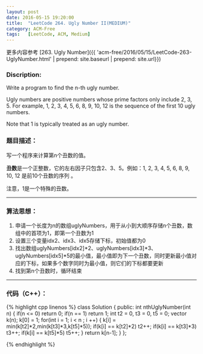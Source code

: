 ```yaml
---
layout: post
date: 2016-05-15 19:20:00
title:  "LeetCode 264. Ugly Number II(MEDIUM)"
category: ACM-Free
tags:   [LeetCode, ACM, Medium]
---
```


更多内容参考 [263. Ugly Number]({{ 'acm-free/2016/05/15/LeetCode-263-UglyNumber.html' | prepend: site.baseurl | prepend: site.url}})

### Discription:

Write a program to find the n-th ugly number.

Ugly numbers are positive numbers whose prime factors only include 2, 3, 5. For example, 1, 2, 3, 4, 5, 6, 8, 9, 10, 12 is the sequence of the first 10 ugly numbers.

Note that 1 is typically treated as an ugly number.

### 题目描述：

写一个程序来计算第n个丑数的值。

**丑数**是一个正整数，它的左右因子只包含2、3、5。例如：1, 2, 3, 4, 5, 6, 8, 9, 10, 12 是前10个丑数的序列 。

注意，1是一个特殊的丑数。

---

### 算法思想：

1. 申请一个长度为n的数组uglyNumbers，用于从小到大顺序存储n个丑数，数组中的首项为1，即第一个丑数为1  
2. 设置三个变量idx2、idx3、idx5存储下标，初始值都为0  
3. 找出数组uglyNumbers[idx2]*2、uglyNumbers[idx3]*3、uglyNumbers[idx5]*5的最小值，最小值即为下一个丑数，同时更新最小值对应的下标，如果多个数字同时为最小值，则它们的下标都要更新
4. 找到第n个丑数时，循环结束

---

### 代码（C++）：

{% highlight cpp linenos %}
class Solution {
public:
    int nthUglyNumber(int n) 
    {
        if(n <= 0) return 0; 
        if(n == 1) return 1; 
        int t2 = 0, t3 = 0, t5 = 0;
        vector<int> k(n);
        k[0] = 1;
        for(int i  = 1; i < n ; i ++)
        {
            k[i] = min(k[t2]*2,min(k[t3]*3,k[t5]*5));
            if(k[i] == k[t2]*2) t2++; 
            if(k[i] == k[t3]*3) t3++;
            if(k[i] == k[t5]*5) t5++;
        }
        return k[n-1];
    }
};

{% endhighlight %}

